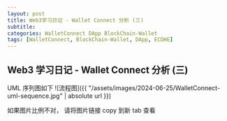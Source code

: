 ```yaml
---
layout: post
title: Web3学习日记 - Wallet Connect 分析 (三)
subtitle:
categories: WalletConnect DApp BlockChain-Wallet
tags: [WalletConnect, BlockChain-Wallet, DApp, ECDHE]
---
```


## Web3 学习日记 - Wallet Connect 分析 (三)

UML 序列图如下
![流程图]({{ "/assets/images/2024-06-25/WalletConnect-uml-sequence.jpg" | absolute url }})

如果图片比例不对， 请将图片链接 copy 到新 tab 查看
